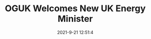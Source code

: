 ---
"title": "OGUK Welcomes New UK Energy Minister"
"date": "2021-9-21 12:51:4"
"feed_name": "RIGZONE"
"feed_website": "http://www.rigzone.com/"
"feed_rss": "http://www.rigzone.com/news/rss/rigzone_latest.aspx"
"link": "https://www.rigzone.com/news/oguk_welcomes_new_uk_energy_minister-21-sep-2021-166485-article/?rss=true"
"file": "_posts/2021-1-1-7f74d5b0747f5bac77ff9d646b9dfcaab1d32900.md"
"accident": "0"
"drilling": "0"
"dead": "0"
"injured": "0"
"where": "unknown site"
---